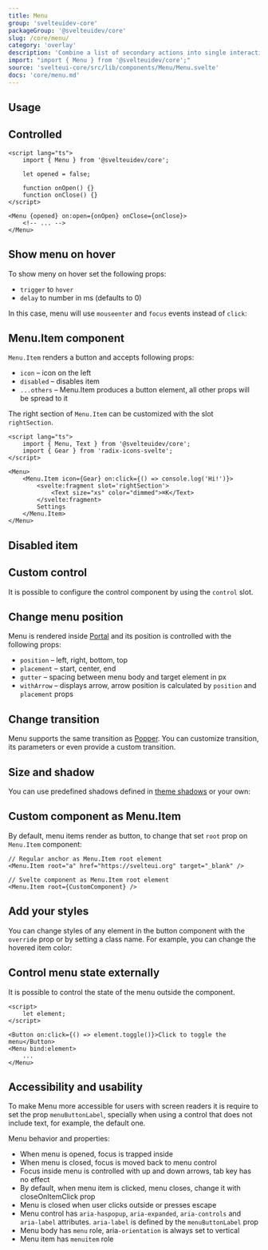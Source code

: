 ```yaml
---
title: Menu
group: 'svelteuidev-core'
packageGroup: '@svelteuidev/core'
slug: /core/menu/
category: 'overlay'
description: 'Combine a list of secondary actions into single interactive area'
import: "import { Menu } from '@svelteuidev/core';"
source: 'svelteui-core/src/lib/components/Menu/Menu.svelte'
docs: 'core/menu.md'
---
```


<script>
	import { Demo, MenuDemos } from '@svelteuidev/demos';
  	import { Heading } from 'components';
</script>

<Heading />

## Usage

<Demo demo={MenuDemos.usage} />

## Controlled

```svelte
<script lang="ts">
	import { Menu } from '@svelteuidev/core';

    let opened = false;

    function onOpen() {}
    function onClose() {}
</script>

<Menu {opened} on:open={onOpen} onClose={onClose}>
    <!-- ... -->
</Menu>
```

## Show menu on hover

To show meny on hover set the following props:
- `trigger` to `hover`
- `delay` to number in ms (defaults to 0)

In this case, menu will use `mouseenter` and `focus` events instead of `click`:

<Demo demo={MenuDemos.hover} />

## Menu.Item component

`Menu.Item` renders a  button and accepts following props:

- `icon` – icon on the left
- `disabled` – disables item
- `...others` – Menu.Item produces a button element, all other props will be spread to it

The right section of `Menu.Item` can be customized with the slot `rightSection`.

```svelte
<script lang="ts">
	import { Menu, Text } from '@svelteuidev/core';
    import { Gear } from 'radix-icons-svelte';
</script>

<Menu>
    <Menu.Item icon={Gear} on:click={() => console.log('Hi!')}>
        <svelte:fragment slot='rightSection'>
            <Text size="xs" color="dimmed">⌘K</Text>
        </svelte:fragment>
        Settings
    </Menu.Item>
</Menu>
```

## Disabled item

<Demo demo={MenuDemos.disabled} />

## Custom control

It is possible to configure the control component by using the `control` slot.

<Demo demo={MenuDemos.control} />

## Change menu position

Menu is rendered inside [Portal](core/portal) and its position is controlled with the following props:

- `position` – left, right, bottom, top
- `placement` – start, center, end
- `gutter` – spacing between menu body and target element in px
- `withArrow` – displays arrow, arrow position is calculated by `position` and `placement` props

<Demo demo={MenuDemos.position} />

## Change transition

Menu supports the same transition as [Popper](core/popper). You can customize transition, its parameters or even provide a custom transition.

<Demo demo={MenuDemos.transition} />

## Size and shadow

You can use predefined shadows defined in [theme shadows](theming/default-theme#shadows) or your own:

<Demo demo={MenuDemos.size} />

## Custom component as Menu.Item

By default, menu items render as button, to change that set `root` prop on `Menu.Item` component:

```svelte
// Regular anchor as Menu.Item root element
<Menu.Item root="a" href="https://svelteui.org" target="_blank" />

// Svelte component as Menu.Item root element
<Menu.Item root={CustomComponent} />
```

<Demo demo={MenuDemos.custom} />

## Add your styles

You can change styles of any element in the button component with the `override` prop or by setting a class name. For example, you can change the hovered item color:

<Demo demo={MenuDemos.styles} />

## Control menu state externally

It is possible to control the state of the menu outside the component.

```svelte
<script>
    let element;
</script>

<Button on:click={() => element.toggle()}>Click to toggle the menu</Button>
<Menu bind:element>
    ...
</Menu>
```

## Accessibility and usability

To make Menu more accessible for users with screen readers it is require to set the prop `menuButtonLabel`, specially when using a control that does not include text, for example, the default one.

Menu behavior and properties:

- When menu is opened, focus is trapped inside
- When menu is closed, focus is moved back to menu control
- Focus inside menu is controlled with up and down arrows, tab key has no effect
- By default, when menu item is clicked, menu closes, change it with closeOnItemClick prop
- Menu is closed when user clicks outside or presses escape
- Menu control has `aria-haspopup`, `aria-expanded`, `aria-controls` and `aria-label` attributes. `aria-label` is defined by the `menuButtonLabel` prop
- Menu body has `menu` role, aria`-orientation` is always set to vertical
- Menu item has `menuitem` role
